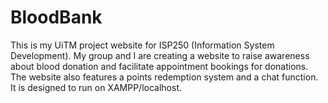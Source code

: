 # BloodBank
This is my UiTM project website for ISP250 (Information System Development). My group and I are creating a website to raise awareness about blood donation and facilitate appointment bookings for donations. The website also features a points redemption system and a chat function. It is designed to run on XAMPP/localhost.
